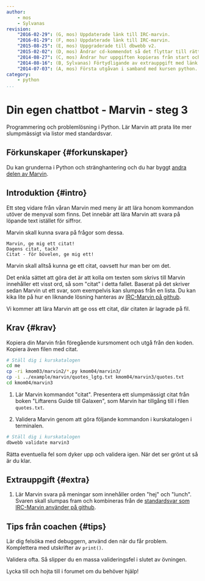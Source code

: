 ```yaml
---
author:
    - mos
    - Sylvanas
revision:
    "2016-02-29": (G, mos) Uppdaterade länk till IRC-marvin.  
    "2016-01-29": (F, mos) Uppdaterade länk till IRC-marvin.  
    "2015-08-25": (E, mos) Uppgraderade till dbwebb v2.  
    "2015-02-02": (D, mos) Ändrar cd-kommendot så det flyttar till rätt katalog.  
    "2014-08-27": (C, mos) Ändrar hur uppgiften kopieras från start och skrev om lite text.  
    "2014-08-16": (B, Sylvanas) Förtydligande av extrauppgift med länk till github.  
    "2014-07-03": (A, mos) Första utgåvan i samband med kursen python.  
category:
    - python
...
```

Din egen chattbot - Marvin - steg 3
===================================

Programmering och problemlösning i Python. Lär Marvin att prata lite mer slumpmässigt via listor med standardsvar.

<!--more-->


Förkunskaper {#forkunskaper}
-----------------------

Du kan grunderna i Python och stränghantering och du har byggt [andra delen av Marvin](uppgift/din-egen-chattbot-marvin-steg-2).



Introduktion {#intro}
-----------------------

Ett steg vidare från våran Marvin med meny är att lära honom kommandon utöver de menyval som finns. Det innebär  att lära Marvin att svara på löpande text istället för siffror.

Marvin skall kunna svara på frågor som dessa.

```text
Marvin, ge mig ett citat!
Dagens citat, tack?
Citat - för bövelen, ge mig ett!
```

Marvin skall alltså kunna ge ett citat, oavsett hur man ber om det.

Det enkla sättet att göra det är att kolla om texten som skrivs till Marvin innehåller ett visst ord, så som "citat" i detta fallet. Baserat på det skriver sedan Marvin ut ett svar, som exempelvis kan slumpas från en lista.
Du kan kika lite på hur en liknande lösning hanteras av [IRC-Marvin på github](https://github.com/mosbth/irc2phpbb/blob/v0.3.1/old/irc2phpbb.py#L358).

Vi kommer att lära Marvin att ge oss ett citat, där citaten är lagrade på fil.



Krav {#krav}
-----------------------

Kopiera din Marvin från föregående kursmoment och utgå från den koden. Kopiera även filen med citat.

```bash
# Ställ dig i kurskatalogen
cd me
cp -ri kmom03/marvin2/*.py kmom04/marvin3/
cp -i ../example/marvin/quotes_lgtg.txt kmom04/marvin3/quotes.txt
cd kmom04/marvin3
```

1. Lär Marvin kommandot "citat". Presentera ett slumpmässigt citat från boken "Liftarens Guide till Galaxen", som Marvin har tillgång till i filen `quotes.txt`.

2. Validera Marvin genom att göra följande kommandon i kurskatalogen i terminalen.

```bash
# Ställ dig i kurskatalogen
dbwebb validate marvin3
```

Rätta eventuella fel som dyker upp och validera igen. När det ser grönt ut så är du klar.



Extrauppgift {#extra}
-----------------------

1. Lär Marvin svara på meningar som innehåller orden "hej" och "lunch". Svaren skall slumpas fram och kombineras från de [standardsvar som IRC-Marvin använder på github](https://github.com/mosbth/irc2phpbb/blob/v0.3.1/old/irc2phpbb.py#L179-L193).



Tips från coachen {#tips}
-----------------------

Lär dig felsöka med debuggern, använd den när du får problem. Komplettera med utskrifter av `print()`.

Validera ofta. Så slipper du en massa valideringsfel i slutet av övningen.

Lycka till och hojta till i forumet om du behöver hjälp!
